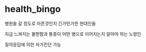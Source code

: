 # health_bingo

병원을 갈 정도로 아픈것인지 긴가민가한 현대인들


지금 느껴지는 불편함과 통증이 어떤 병으로 이어지는지 알아야 하는 노령인


질의응답에 의한 자가진단 가능
